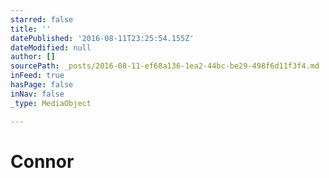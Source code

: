 ```yaml
---
starred: false
title: ''
datePublished: '2016-08-11T23:25:54.155Z'
dateModified: null
author: []
sourcePath: _posts/2016-08-11-ef68a136-1ea2-44bc-be29-498f6d11f3f4.md
inFeed: true
hasPage: false
inNav: false
_type: MediaObject

---
```

# Connor